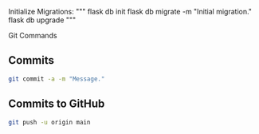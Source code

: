 Initialize Migrations:
"""
flask db init
flask db migrate -m "Initial migration."
flask db upgrade
"""


Git Commands
##  Commits
``` bash
git commit -a -m "Message."
```

##  Commits to GitHub
``` bash
git push -u origin main
```